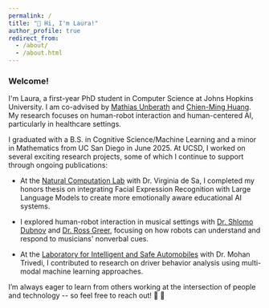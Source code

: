 ```yaml
---
permalink: /
title: "👋 Hi, I'm Laura!"
author_profile: true
redirect_from: 
  - /about/
  - /about.html
---
```


### Welcome!

I'm Laura, a first-year PhD student in Computer Science at Johns Hopkins University. I am co-advised by [Mathias Unberath](https://www.arcade.cs.jhu.edu/) and [Chien-Ming Huang](https://intuitivecomputing.github.io/index.html). My research focuses on human-robot interaction and human-centered AI, particularly in healthcare settings.

I graduated with a B.S. in Cognitive Science/Machine Learning and a minor in Mathematics from UC San Diego in June 2025. At UCSD, I worked on several exciting research projects, some of which I continue to support through ongoing publications:

- At the [Natural Computation Lab](https://pages.ucsd.edu/~desa/) with Dr. Virginia de Sa, I completed my honors thesis on integrating Facial Expression Recognition with Large Language Models to create more emotionally aware educational AI systems.

- I explored human-robot interaction in musical settings with [Dr. Shlomo Dubnov](http://dub.ucsd.edu/) and [Dr. Ross Greer](https://www.rossgreer.com/), focusing on how robots can understand and respond to musicians' nonverbal cues.

- At the [Laboratory for Intelligent and Safe Automobiles](https://cvrr.ucsd.edu/) with Dr. Mohan Trivedi, I contributed to research on driver behavior analysis using multi-modal machine learning approaches.

I’m always eager to learn from others working at the intersection of people and technology -- so feel free to reach out! 🤖 🧠
